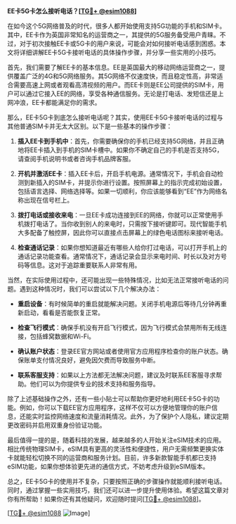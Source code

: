 **EE卡5G卡怎么接听电话？[[TG💪+ @esim1088](https://t.me/s/esim1088)]**

在如今这个5G网络普及的时代，很多人都开始使用支持5G功能的手机和SIM卡。其中，EE卡作为英国非常知名的运营商之一，其提供的5G服务备受用户青睐。不过，对于初次接触EE卡或5G卡的用户来说，可能会对如何接听电话感到困惑。本文将详细讲解EE卡5G卡接听电话的具体操作步骤，并分享一些实用的小技巧。

首先，我们需要了解EE卡的基本信息。EE是英国最大的移动网络运营商之一，提供覆盖广泛的4G和5G网络服务。其5G网络不仅速度快，而且稳定性高，非常适合需要高速上网或者观看高清视频的用户。而EE卡则是EE公司提供的SIM卡，用户可以通过它接入EE的网络，享受各种通信服务。无论是打电话、发短信还是上网冲浪，EE卡都能满足你的需求。

那么，EE卡5G卡到底怎么接听电话呢？其实，使用EE卡5G卡接听电话的过程与其他普通SIM卡并无太大区别。以下是一些基本的操作步骤：

1. **插入EE卡到手机中**：首先，你需要确保你的手机已经支持5G网络，并且正确地将EE卡插入到手机的SIM卡槽中。如果你不确定自己的手机是否支持5G，请查阅手机说明书或者咨询手机品牌客服。

2. **开机并激活EE卡**：插入EE卡后，开启手机电源。通常情况下，手机会自动检测到新插入的SIM卡，并提示你进行设置。按照屏幕上的指示完成初始设置，包括语言选择、网络选择等。如果一切顺利，你应该能够看到“EE”作为网络名称出现在信号栏上。

3. **拨打电话或接收来电**：一旦EE卡成功连接到EE的网络，你就可以正常使用手机拨打电话了。当你收到别人的来电时，只需按下接听键即可。现代智能手机大多配备了触控屏，因此你可以直接点击屏幕上的绿色电话图标来接听电话。

4. **检查通话记录**：如果你想知道最近有哪些人给你打过电话，可以打开手机上的通话记录功能查看。通常情况下，通话记录会显示来电时间、时长以及对方号码等信息。这对于追踪重要联系人非常有用。

当然，在实际使用过程中，还可能出现一些特殊情况，比如无法正常接听电话的问题。遇到这种情况时，我们可以尝试以下几个解决办法：

- **重启设备**：有时候简单的重启就能解决问题。关闭手机电源后等待几分钟再重新启动，看看是否能恢复正常。
  
- **检查飞行模式**：确保手机没有开启飞行模式，因为飞行模式会禁用所有无线连接，包括蜂窝数据和Wi-Fi。

- **确认账户状态**：登录EE官方网站或者使用官方应用程序检查你的账户状态。确保账单支付情况良好，避免因欠费而导致服务中断。

- **联系客服支持**：如果以上方法都无法解决问题，建议及时联系EE客服寻求帮助。他们可以为你提供专业的技术支持和服务指导。

除了上述基础操作之外，还有一些小贴士可以帮助你更好地利用EE卡5G卡的功能。例如，你可以下载EE官方应用程序，这样不仅可以方便地管理你的账户信息，还能实时监控网络速度和流量消耗情况。此外，为了保护个人隐私，建议定期更改密码并启用双重身份验证功能。

最后值得一提的是，随着科技的发展，越来越多的人开始关注eSIM技术的应用。相比传统物理SIM卡，eSIM具有更高的灵活性和便捷性，用户无需频繁更换实体卡就能轻松切换不同的运营商和服务计划。目前，许多新款智能手机都已支持eSIM功能，如果你想体验更先进的通信方式，不妨考虑升级到eSIM版本。

总之，EE卡5G卡的使用并不复杂，只要按照正确的步骤操作就能顺利接听电话。同时，通过掌握一些实用技巧，我们还可以进一步提升使用体验。希望这篇文章对你有所帮助！如果你还有其他疑问，欢迎随时提问[[TG💪+ @esim1088](https://t.me/s/esim1088)]。

[[TG💪+ @esim1088](https://t.me/s/esim1088) ![Image](https://i.postimg.cc/4NQfJmqS/Snipaste-2025-05-13-00-14-12.png)]